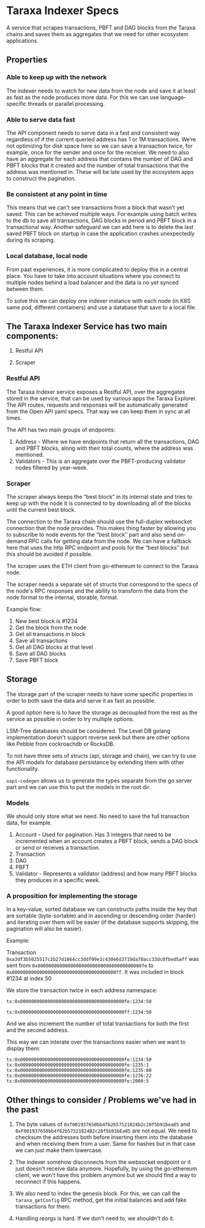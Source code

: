 # Taraxa Indexer Specs

A service that scrapes transactions, PBFT and DAG blocks from the Taraxa chains and saves them as aggregates that we need for other ecosystem applications.

## Properties

### Able to keep up with the network

The indexer needs to watch for new data from the node and save it at least as fast as the node produces more data. For this we can use language-specific threads or parallel processing.


### Able to serve data fast

The API component needs to serve data in a fast and consistent way regardless of if the current queried address has 1 or 1M transactions. We’re not optimizing for disk space here so we can save a transaction twice, for example, once for the sender and once for the receiver. We need to also have an aggregate for each address that contains the number of DAG and PBFT blocks that it created and the number of total transactions that the address was mentioned in. These will be late used by the ecosystem apps to construct the pagination.

### Be consistent at any point in time

This means that we can’t see transactions from a block that wasn’t yet saved. This can be achieved multiple ways. For example using batch writes to the db to save all transactions, DAG blocks in period and PBFT block in a transactional way. Another safeguard we can add here is to delete the last saved PBFT block on startup in case the application crashes unexpectedly during its scraping. 

### Local database, local node

From past experiences, it is more complicated to deploy this in a central place. You have to take into account situations where you connect to multiple nodes behind a load balancer and the data is no yet synced between them.

To solve this we can deploy one indexer instance with each node (in K8S same pod, different containers) and use a database that save to a local file.

## The Taraxa Indexer Service has two main components:

1. Restful API

2. Scraper

### Restful API

The Taraxa Indexer service exposes a Restful API, over the aggregates stored in the service, that can be used by various apps the Taraxa Explorer.
The API routes, requests and responses will be automatically generated from the Open API yaml specs. That way we can keep them in sync at all times.

The API has two main groups of endpoints:

1. Address  - Where we have endpoints that return all the transactions, DAG and PBFT blocks, along with their total counts, where the address was mentioned.
2. Validators - This is an aggregate over the PBFT-producing validator nodes filtered by year-week.

### Scraper

The scraper always keeps the “best block” in its internal state and tries to keep up with the node it is connected to by downloading all of the blocks until the current best block.

The connection to the Taraxa chain should use the full-duplex websocket connection that the node provides. This makes thing faster by allowing you to subscribe to node events for the “best block” part and also send on-demand RPC calls for getting data from the node.
We can have a fallback here that uses the http RPC endpoint and pools for the “best blocks” but this should be avoided if possible.

The scraper uses the ETH client from go-ethereum to connect to the Taraxa node.

The scraper needs a separate set of structs that correspond to the specs of the node's RPC responses and the ability to transform the data from the node format to the internal, storable, format.

Example flow:

1. New best block is #1234
2. Get the block from the node
3. Get all transactions in block
4. Save all transactions
5. Get all DAG blocks at that level
6. Save all DAG blocks
7. Save PBFT block

## Storage

The storage part of the scraper needs to have some specific properties in order to both save the data and serve it as fast as possible.

A good option here is to have the storage as decoupled from the rest as the service as possible in order to try multiple options.

LSM-Tree databases should be considered. The Level DB golang implementation doesn't support reverse seek but there are other options like Pebble from cockroachdb or RocksDB.

To not have three sets of structs (api, storage and chain), we can try to use the API models for database persistance by extending them with other functionality.

`oapi-codegen` allows us to generate the types separate from the go server part and we can use this to put the models in the root dir.

### Models

We should only store what we need. No need to save the full transaction data, for example.

1. Account - Used for pagination. Has 3 integers that need to be incremented when an account creates a PBFT block, sends a DAG block or send or receives a transaction.
2. Transaction
3. DAG
4. PBFT 
5. Validator - Represents a validator (address) and how many PBFT blocks they produces in a specific week. 

### A proposition for implementing the storage

In a key-value, sorted database we can constructs paths inside the key that are sortable (byte-sortable) and in ascending or descending order (harder) and iterating over them will be easier (if the database supports skipping, the pagination will also be easier).

Example:

Transaction `0xa3df3b5025517c2b27d1864cc3ddf09e1c430e6d3719da70acc33dc0fbed5aff` was sent from `0x00000000000000000000000000000000000000fe` to `0x00000000000000000000000000000000000000ff`. It was included in block #1234 at index 50

We store the transaction twice in each address namespace:

`tx:0x00000000000000000000000000000000000000fe:1234:50`

`tx:0x00000000000000000000000000000000000000ff:1234:50`

And we also increment the number of total transactions for both the first and the second address.

This way we can interate over the transactions easier when we want to display them:

```
tx:0x00000000000000000000000000000000000000fe:1234:50
tx:0x00000000000000000000000000000000000000fe:1235:1
tx:0x00000000000000000000000000000000000000fe:1235:80
tx:0x00000000000000000000000000000000000000fe:1236:22
tx:0x00000000000000000000000000000000000000fe:2000:5
```

## Other things to consider / Problems we've had in the past

1. The byte values of `0xf001937650bb4f62b57521824b2c20f5b91bea05` and `0xF001937650bb4f62b57521824B2c20f5b91bEa05` are not equal. We need to checksum the addresses both before inserting them into the database and when receiving them from a user.
Same for hashes but in that case we can just make them lowercase.

2. The indexer somehow disconnects from the websocket endpoint or it just doesn't receive data anymore. Hopefully, by using the go-ethereum client, we won't have this problem anymore but we should find a way to reconnect if this happens.

3. We also need to index the genesis block. For this, we can call the `taraxa_getConfig` RPC method, get the initial balances and add fake transactions for them.

4. Handling reorgs is hard. If we don't need to, we shouldn't do it.